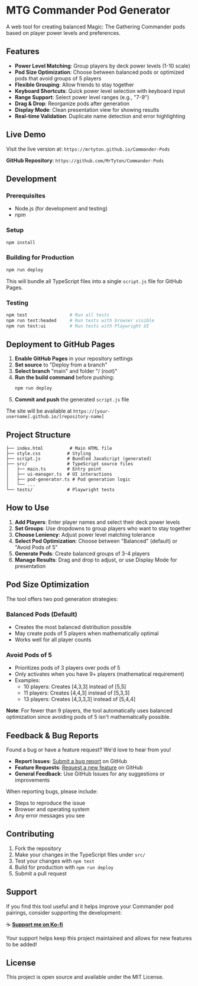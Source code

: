 # MTG Commander Pod Generator

A web tool for creating balanced Magic: The Gathering Commander pods based on player power levels and preferences.

## Features

- **Power Level Matching**: Group players by deck power levels (1-10 scale)
- **Pod Size Optimization**: Choose between balanced pods or optimized pods that avoid groups of 5 players
- **Flexible Grouping**: Allow friends to stay together
- **Keyboard Shortcuts**: Quick power level selection with keyboard input
- **Range Support**: Select power level ranges (e.g., "7-9")
- **Drag & Drop**: Reorganize pods after generation
- **Display Mode**: Clean presentation view for showing results
- **Real-time Validation**: Duplicate name detection and error highlighting

## Live Demo

Visit the live version at: `https://mrtyton.github.io/Commander-Pods`

**GitHub Repository**: `https://github.com/MrTyton/Commander-Pods`

## Development

### Prerequisites
- Node.js (for development and testing)
- npm

### Setup
```bash
npm install
```

### Building for Production
```bash
npm run deploy
```

This will bundle all TypeScript files into a single `script.js` file for GitHub Pages.

### Testing
```bash
npm test                # Run all tests
npm run test:headed     # Run tests with browser visible
npm run test:ui         # Run tests with Playwright UI
```

## Deployment to GitHub Pages

1. **Enable GitHub Pages** in your repository settings
2. **Set source** to "Deploy from a branch"
3. **Select branch** "main" and folder "/ (root)"
4. **Run the build command** before pushing:
   ```bash
   npm run deploy
   ```
5. **Commit and push** the generated `script.js` file

The site will be available at `https://[your-username].github.io/[repository-name]`

## Project Structure

```
├── index.html          # Main HTML file
├── style.css          # Styling
├── script.js          # Bundled JavaScript (generated)
├── src/               # TypeScript source files
│   ├── main.ts        # Entry point
│   ├── ui-manager.ts  # UI interactions
│   ├── pod-generator.ts # Pod generation logic
│   └── ...
└── tests/             # Playwright tests
```

## How to Use

1. **Add Players**: Enter player names and select their deck power levels
2. **Set Groups**: Use dropdowns to group players who want to stay together
3. **Choose Leniency**: Adjust power level matching tolerance
4. **Select Pod Optimization**: Choose between "Balanced" (default) or "Avoid Pods of 5"
5. **Generate Pods**: Create balanced groups of 3-4 players
6. **Manage Results**: Drag and drop to adjust, or use Display Mode for presentation

## Pod Size Optimization

The tool offers two pod generation strategies:

### Balanced Pods (Default)
- Creates the most balanced distribution possible
- May create pods of 5 players when mathematically optimal
- Works well for all player counts

### Avoid Pods of 5
- Prioritizes pods of 3 players over pods of 5
- Only activates when you have 9+ players (mathematical requirement)
- Examples:
  - 10 players: Creates [4,3,3] instead of [5,5]
  - 11 players: Creates [4,4,3] instead of [5,3,3]
  - 13 players: Creates [4,3,3,3] instead of [5,4,4]

**Note**: For fewer than 9 players, the tool automatically uses balanced optimization since avoiding pods of 5 isn't mathematically possible.

## Feedback & Bug Reports

Found a bug or have a feature request? We'd love to hear from you!

- **Report Issues**: [Submit a bug report](https://github.com/MrTyton/Commander-Pods/issues/new?template=bug_report.md) on GitHub
- **Feature Requests**: [Request a new feature](https://github.com/MrTyton/Commander-Pods/issues/new?template=feature_request.md) on GitHub
- **General Feedback**: Use GitHub Issues for any suggestions or improvements

When reporting bugs, please include:
- Steps to reproduce the issue
- Browser and operating system
- Any error messages you see

## Contributing

1. Fork the repository
2. Make your changes in the TypeScript files under `src/`
3. Test your changes with `npm test`
4. Build for production with `npm run deploy`
5. Submit a pull request

## Support

If you find this tool useful and it helps improve your Commander pod pairings, consider supporting the development:

☕ **[Support me on Ko-fi](https://ko-fi.com/mrtyton)**

Your support helps keep this project maintained and allows for new features to be added!

## License

This project is open source and available under the MIT License.

